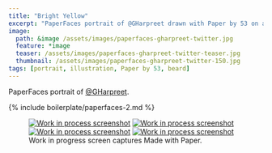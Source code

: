 ```yaml
---
title: "Bright Yellow"
excerpt: "PaperFaces portrait of @GHarpreet drawn with Paper by 53 on an iPad."
image: 
  path: &image /assets/images/paperfaces-gharpreet-twitter.jpg 
  feature: *image
  teaser: /assets/images/paperfaces-gharpreet-twitter-teaser.jpg
  thumbnail: /assets/images/paperfaces-gharpreet-twitter-150.jpg
tags: [portrait, illustration, Paper by 53, beard]
---
```


PaperFaces portrait of [@GHarpreet](http://twitter.com/gharpreet).

{% include boilerplate/paperfaces-2.md %}

<figure class="third">
  <a href="{{ site.url }}/assets/images/paperfaces-gharpreet-process-1-lg.jpg"><img src="{{ site.url }}/assets/images/paperfaces-gharpreet-process-1-600.jpg" alt="Work in process screenshot"></a>
  <a href="{{ site.url }}/assets/images/paperfaces-gharpreet-process-2-lg.jpg"><img src="{{ site.url }}/assets/images/paperfaces-gharpreet-process-2-600.jpg" alt="Work in process screenshot"></a>
  <a href="{{ site.url }}/assets/images/paperfaces-gharpreet-process-3-lg.jpg"><img src="{{ site.url }}/assets/images/paperfaces-gharpreet-process-3-600.jpg" alt="Work in process screenshot"></a>
  <a href="{{ site.url }}/assets/images/paperfaces-gharpreet-process-4-lg.jpg"><img src="{{ site.url }}/assets/images/paperfaces-gharpreet-process-4-600.jpg" alt="Work in process screenshot"></a>
  <figcaption>Work in progress screen captures Made with Paper.</figcaption>
</figure>
